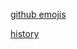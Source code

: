 [github emojis](https://tatwd.github.io/tryit/github_emojis/)

[history](https://tatwd.github.io/tryit/notes/history/)